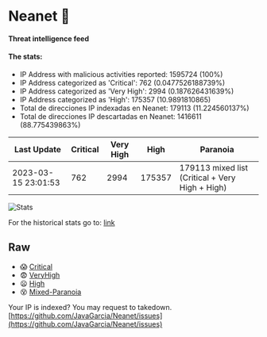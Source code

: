 # Neanet :hocho:
#### Threat intelligence feed
#### The stats:

- IP Address with malicious activities reported: 1595724 (100%)
- IP Address categorized as 'Critical':  762 (0.0477526188739%)
- IP Address categorized as 'Very High':  2994 (0.187626431639%)
- IP Address categorized as 'High':  175357 (10.9891810865)
- Total de direcciones IP indexadas en Neanet:  179113 (11.224560137%)
- Total de direcciones IP descartadas en Neanet:  1416611 (88.775439863%)

| Last Update | Critical | Very High | High | Paranoia |
| --- | --- | --- | --- | --- |
| 2023-03-15 23:01:53 | 762 | 2994 | 175357 | 179113 mixed list (Critical + Very High + High)|

![Stats](https://docs.google.com/spreadsheets/d/e/2PACX-1vSnaNMIXVabIpDJjufMlzH7poXnshF3mgd8Is1g9ytUEzVsP5my4Trn8f-xkoLLQ38xpL3HtmUexLo6/pubchart?oid=501124687&format=image)

For the historical stats go to: [link](/stats.csv)
## Raw
- :scream: [Critical](https://raw.githubusercontent.com/JavaGarcia/Neanet/master/blacklists/neanet_critical.txt)
- :fearful: [VeryHigh](https://raw.githubusercontent.com/JavaGarcia/Neanet/master/blacklists/neanet_veryHigh.txtt)
- :frowning: [High](https://raw.githubusercontent.com/JavaGarcia/Neanet/master/blacklists/neanet_high.txt)
- :dizzy_face: [Mixed-Paranoia](https://raw.githubusercontent.com/JavaGarcia/Neanet/master/blacklists/neanet_all.txt)


Your IP is indexed? You may request to takedown. [https://github.com/JavaGarcia/Neanet/issues](https://github.com/JavaGarcia/Neanet/issues)


































































































































































































































































































































































































































































































































































































































































































































































































































































































































































































































































































































































































































































































































































































































































































































































































































































































































































































































































































































































































































































































































































































































































































































































































































































































































































































































































































































































































































































































































































































































































































































































































































































































































































































































































































































































































































































































































































































































































































































































































































































































































































































































































































































































































































































































































































































































































































































































































































































































































































































































































































































































































































































































































































































































































































































































































































































































































































































































































































































































































































































































































































































































































































































































































































































































































































































































































































































































































































































































































































































































































































































































































































































































































































































































































































































































































































































































































































































































































































































































































































































































































































































































































































































































































































































































































































































































































































































































































































































































































































































































































































































































































































































































































































































































































































































































































































































































































































































































































































































































































































































































